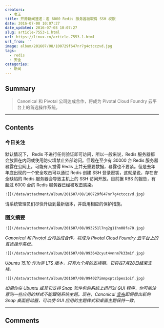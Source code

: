 ```yaml
---
creators:
  - 老王
title: 开源新闻速递：逾 6000 Redis 服务器被取得 SSH 权限
date: 2016-07-08 10:07:27
date_updated: 2016-07-08 10:07:27
slug: article-7553-1.html
url: https://linux.cn/article-7553-1.html
url_from: ''
image: album/201607/08/100729f647nr7g4ctcczvd.jpg
tags:
  - redis
  - 安全
categories:
  - 新闻
---
```


## Summary

> Canonical 和 Pivotal 公司达成合作，将成为 Pivotal Cloud Foundry 云平台上的首选操作系统。

***

<!-- more -->

## Contents

### 今日关注

默认情况下， Redis 不进行任何验证即可访问，所以一般来说，Redis 服务器都会放置在内网或使用防火墙禁止外部访问。但现在至少有 30000 台 Redis 服务器暴露在公网上。可能有人觉得 Redis 上并无重要数据，暴露也不要紧。但是去年年底出现的一个安全攻击可以通过 Redis 创建 SSH 登录密钥，这就是说，存在安全缺陷的 Redis 服务器会导致主机上的 SSH 访问开放。目前据 RBS 的报告，有超过 6000 台的 Redis 服务器已经被攻击感染。

`![](/data/attachment/album/201607/08/100729f647nr7g4ctcczvd.jpg)`

请系统管理员们尽快升级到最新版本，并启用相应的保护措施。

### 图文摘要

`![](/data/attachment/album/201607/08/093251l7ng2g11hn08fa70.jpg)`

*Canonical 和 Pivotal 公司达成合作，将成为 [Pivotal Cloud Foundry 云平台](http://pivotal.io/platform)上的首选操作系统。*

`![](/data/attachment/album/201607/08/093642cyut4vnnm7k33m1f.jpg)`

*Ubuntu 15.10 作为非 LTS 版本，只有九个月的支持期，它将在7月28日结束支持。*

`![](/data/attachment/album/201607/08/094027immpxptz5pes1oif.jpg)`

*如果你在 Ubuntu 或其它支持 Snap 软件包的系统上运行过 GUI 程序，你可能注意到一些应用的样式不能跟随系统主题。现在，Canonical [宣布](https://developer.ubuntu.com/en/blog/2016/07/06/announcing-new-snap-desktop-launchers/)即将推出新的 Snap 桌面启动器，可以使 GUI 应用的主题样式和桌面主题保持一致。*

***

## Comments
